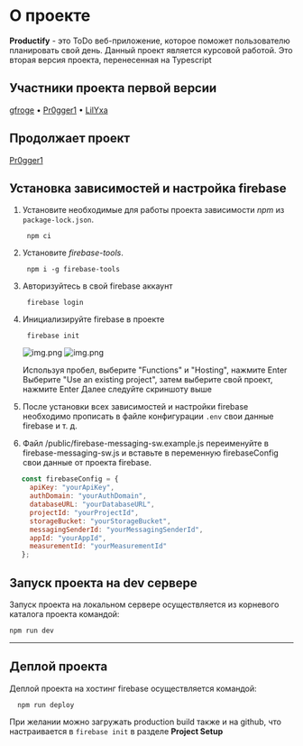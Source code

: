 # О проекте

**Productify** - это ToDo веб-приложение, которое поможет пользователю планировать свой день. 
Данный проект является курсовой работой. Это вторая версия проекта, перенесенная на Typescript

## Участники проекта первой версии
   [gfroge](https://github.com/gfroge) •
   [Pr0gger1](https://github.com/Pr0gger1) •
   [LilYxa](https://github.com/LilYxa)

## Продолжает проект
   [Pr0gger1](https://github.com/Pr0gger1)

## Установка зависимостей и настройка firebase
1. Установите необходимые для работы проекта зависимости _npm_ из `package-lock.json`.
 
        npm ci

2. Установите _firebase-tools_.

        npm i -g firebase-tools

3. Авторизуйтесь в свой firebase аккаунт
        
        firebase login

4. Инициализируйте firebase в проекте

        firebase init
   ![img.png](https://miro.medium.com/v2/resize:fit:828/format:webp/1*x0PQ11A5zbE9yxH5bs8inw.png)
   ![img.png](https://miro.medium.com/v2/resize:fit:828/format:webp/1*0_CicrLFuPefpv79mMm6Ew.png)

   Используя пробел, выберите "Functions" и "Hosting", нажмите Enter
   Выберите "Use an existing project", затем выберите свой проект, нажмите Enter
   Далее следуйте скриншоту выше


5. После установки всех зависимостей и настройки firebase необходимо прописать в файле конфигурации `.env` свои данные firebase и т. д.
6. Файл /public/firebase-messaging-sw.example.js переименуйте в firebase-messaging-sw.js и вставьте в переменную firebaseConfig свои данные от проекта firebase.

```javascript
   const firebaseConfig = {
     apiKey: "yourApiKey",
     authDomain: "yourAuthDomain",
     databaseURL: "yourDatabaseURL",
     projectId: "yourProjectId",
     storageBucket: "yourStorageBucket",
     messagingSenderId: "yourMessagingSenderId",
     appId: "yourAppId",
     measurementId: "yourMeasurementId"
   };
```

## Запуск проекта на dev сервере
Запуск проекта на локальном сервере осуществляется из корневого каталога проекта командой:

    npm run dev
---
## Деплой проекта
   Деплой проекта на хостинг firebase осуществляется командой:
   
      npm run deploy

При желании можно загружать production build также и на github, что настраивается в `firebase init` в разделе **Project Setup**